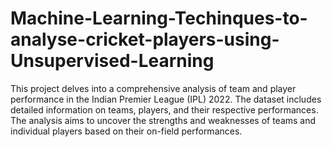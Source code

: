 # Machine-Learning-Techinques-to-analyse-cricket-players-using-Unsupervised-Learning
This project delves into a comprehensive analysis of team and player performance in the Indian Premier League (IPL) 2022. The dataset includes detailed information on teams, players, and their respective performances. The analysis aims to uncover the strengths and weaknesses of teams and individual players based on their on-field performances.

